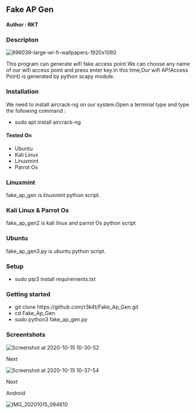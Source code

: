 <h2>Fake AP Gen</h2>

<h4>Author : RKT</h4>

### Descripton ###


![896039-large-wi-fi-wallpapers-1920x1080](https://user-images.githubusercontent.com/69615463/96081946-f7052880-0ed7-11eb-8e40-b4801136a4cf.png)

This program can generate wifi fake access point.We can choose any name of our wifi access point and press enter key.In this time,Our wifi AP(Access Point) is generated by python scapy module.

### Installation  ###

We need to install aircrack-ng on our system.Open a terminal type and type the following command :

<ul>
<li>sudo apt install aircrack-ng</li>
</ul>

#### Tested On ###

<ul>
<li>Ubuntu</li>
<li>Kali Linux</li>
<li>Linuxmint</li>
<li>Parrot Os</li>
</ul>

### Linuxmint ###

fake_ap_gen is linuxmint python script.

### Kali Linux & Parrot Os ###

fake_ap_gen2 is kali linux and parrot Os python script

### Ubuntu ###

fake_ap_gen3.py  is ubuntu python script.

### Setup ###

<ul>
<li>sudo pip3 install requirements.txt</li>
</ul> 

### Getting started ###

<ul>
<li>git clone https://github.com/r3k4t/Fake_Ap_Gen.git</li>
<li>cd  Fake_Ap_Gen          </li>
<li>sudo python3 fake_ap_gen.py</li>
</ul>

### Screentshots ###

![Screenshot at 2020-10-15 10-30-52](https://user-images.githubusercontent.com/69615463/96082128-48adb300-0ed8-11eb-8315-673ebdbac95d.png)

Next

![Screenshot at 2020-10-15 10-37-54](https://user-images.githubusercontent.com/69615463/96082213-6d098f80-0ed8-11eb-8b60-33764c907fd3.png)

Next

Android

![IMG_20201015_094810](https://user-images.githubusercontent.com/69615463/96082661-73e6d100-0edd-11eb-85bd-c7291776ec3c.jpg)


